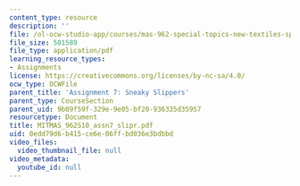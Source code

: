 ```yaml
---
content_type: resource
description: ''
file: /ol-ocw-studio-app/courses/mas-962-special-topics-new-textiles-spring-2010/0edd79d6b415ce6e06ffbd036e3bdbbd_MITMAS_962S10_assn7_slipr.pdf
file_size: 501589
file_type: application/pdf
learning_resource_types:
- Assignments
license: https://creativecommons.org/licenses/by-nc-sa/4.0/
ocw_type: OCWFile
parent_title: 'Assignment 7: Sneaky Slippers'
parent_type: CourseSection
parent_uid: 9b09f59f-329e-9e05-bf20-936335d35957
resourcetype: Document
title: MITMAS_962S10_assn7_slipr.pdf
uid: 0edd79d6-b415-ce6e-06ff-bd036e3bdbbd
video_files:
  video_thumbnail_file: null
video_metadata:
  youtube_id: null
---
```

